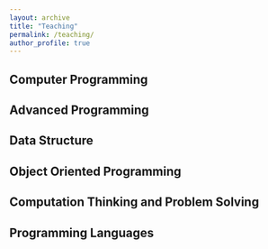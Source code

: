 ```yaml
---
layout: archive
title: "Teaching"
permalink: /teaching/
author_profile: true
---
```


Computer Programming
---

Advanced Programming
---

Data Structure
---

Object Oriented Programming
---

Computation Thinking and Problem Solving
---

Programming Languages
---
